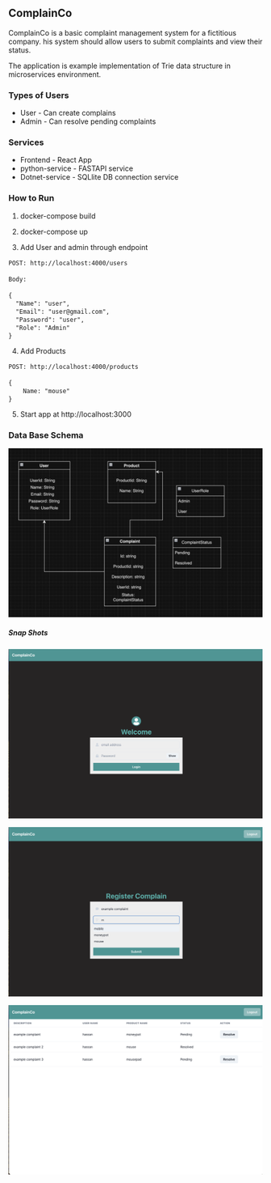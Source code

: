 ## ComplainCo

ComplainCo is a basic complaint management system for a fictitious company. his system should allow users to submit complaints and view their status.

The application is example implementation of Trie data structure in microservices environment. 

### Types of Users

- User - Can create complains
- Admin - Can resolve pending complaints

### Services

- Frontend - React App
- python-service - FASTAPI service
- Dotnet-service - SQLlite DB connection service


### How to Run 

1. docker-compose build

2. docker-compose up

3. Add User and admin through endpoint 

```
POST: http://localhost:4000/users

Body: 

{
  "Name": "user",
  "Email": "user@gmail.com",
  "Password": "user",
  "Role": "Admin"
}
```

4. Add Products 

```
POST: http://localhost:4000/products

{
    Name: "mouse"
}

```

5. Start app at http://localhost:3000


### Data Base Schema

![alt text](assets/DbSchema.png)

##### Snap Shots

![alt text](assets/login.png)


![alt text](assets/complaintForm.png)


![alt text](assets/complaints.png)